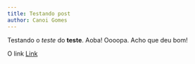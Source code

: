 ```yaml
---
title: Testando post
author: Canoi Gomes
---
```


Testando o *teste* do **teste**. Aoba!
Oooopa.
Acho que deu bom!

O link [Link](https://google.com)
